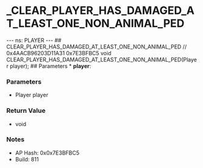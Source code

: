 # _CLEAR_PLAYER_HAS_DAMAGED_AT_LEAST_ONE_NON_ANIMAL_PED

--- ns: PLAYER --- ## CLEAR_PLAYER_HAS_DAMAGED_AT_LEAST_ONE_NON_ANIMAL_PED  // 0x4AACB96203D11A31 0x7E3BFBC5 void CLEAR_PLAYER_HAS_DAMAGED_AT_LEAST_ONE_NON_ANIMAL_PED(Player player);   ## Parameters * **player**:

### Parameters
* Player player

### Return Value
* void

### Notes
* AP Hash: 0x0x7E3BFBC5
* Build: 811

